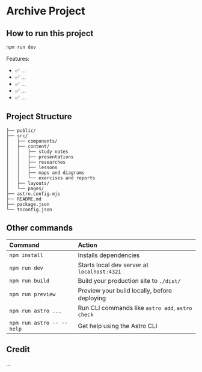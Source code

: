# Archive Project

## How to run this project
```sh
npm run dev
```

Features:
- ✅ ...
- ✅ ...
- ✅ ...
- ✅ ...
- ✅ ...


## Project Structure
```text
├── public/
├── src/
│   ├── components/
│   ├── content/
│   │   ├── study notes
│   │   ├── presentations
│   │   ├── researches
│   │   ├── lessons
│   │   ├── maps and diagrams
│   │   └── exercises and reports
│   ├── layouts/
│   └── pages/
├── astro.config.mjs
├── README.md
├── package.json
└── tsconfig.json
```


## Other commands
| Command                   | Action                                           |
| :------------------------ | :----------------------------------------------- |
| `npm install`             | Installs dependencies                            |
| `npm run dev`             | Starts local dev server at `localhost:4321`      |
| `npm run build`           | Build your production site to `./dist/`          |
| `npm run preview`         | Preview your build locally, before deploying     |
| `npm run astro ...`       | Run CLI commands like `astro add`, `astro check` |
| `npm run astro -- --help` | Get help using the Astro CLI                     |


## Credit
...